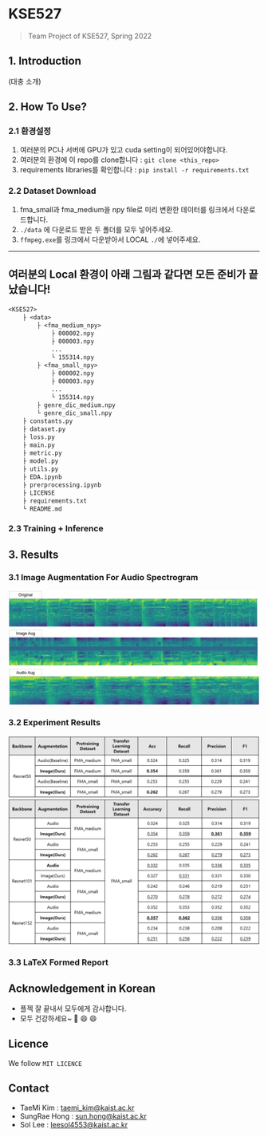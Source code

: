 # KSE527
> Team Project of KSE527, Spring 2022

## 1. Introduction
(대충 소개)

## 2. How To Use?
### 2.1 환경설정
1. 여러분의 PC나 서버에 GPU가 있고 cuda setting이 되어있어야합니다.
2. 여러분의 환경에 이 repo를 clone합니다 : ```git clone <this_repo>```
3. requirements libraries를 확인합니다 : ```pip install -r requirements.txt```

### 2.2 Dataset Download
1. fma_small과 fma_medium을 npy file로 미리 변환한 데이터를 링크에서 다운로드합니다.
2. ```./data``` 에 다운로드 받은 두 폴더를 모두 넣어주세요.
3. ```ffmpeg.exe```를 링크에서 다운받아서 LOCAL ```./```에 넣어주세요.
---
**여러분의 Local 환경이 아래 그림과 같다면 모든 준비가 끝났습니다!**
---
```
<KSE527>
    ├ <data>
        ├ <fma_medium_npy>
            ├ 000002.npy
            ├ 000003.npy
            ...
            └ 155314.npy
        ├ <fma_small_npy>
            ├ 000002.npy
            ├ 000003.npy
            ...
            └ 155314.npy
        ├ genre_dic_medium.npy
        └ genre_dic_small.npy
    ├ constants.py
    ├ dataset.py
    ├ loss.py
    ├ main.py
    ├ metric.py
    ├ model.py
    ├ utils.py
    ├ EDA.ipynb
    ├ prerprocessing.ipynb
    ├ LICENSE
    ├ requirements.txt
    └ README.md                           
```


### 2.3 Training + Inference

## 3. Results
### 3.1 Image Augmentation For Audio Spectrogram
![Augmentation](https://github.com/HongSungRae/KSE527/blob/main/archive/augmentation.jpg?raw=true)

### 3.2 Experiment Results
![](https://github.com/HongSungRae/KSE527/blob/main/archive/table1.png?raw=true)
![](https://github.com/HongSungRae/KSE527/blob/main/archive/table2.png?raw=true)

### 3.3 LaTeX Formed Report


## Acknowledgement in Korean
- 플젝 잘 끝내서 모두에게 감사합니다.
- 모두 건강하세요~ 💪 :smile: :smile:

## Licence
We follow ```MIT LICENCE```

## Contact
- TaeMi Kim : taemi_kim@kaist.ac.kr
- SungRae Hong : sun.hong@kaist.ac.kr
- Sol Lee : leesol4553@kaist.ac.kr
